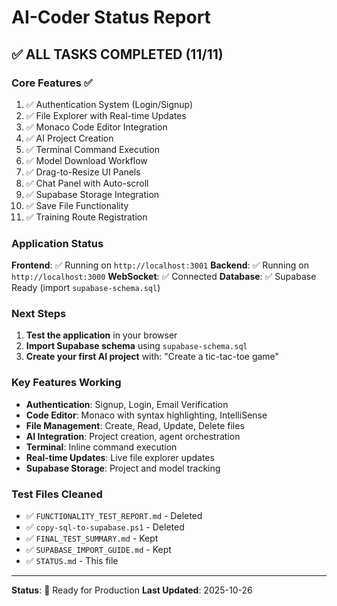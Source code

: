 # AI-Coder Status Report

## ✅ ALL TASKS COMPLETED (11/11)

### Core Features ✅
1. ✅ Authentication System (Login/Signup)
2. ✅ File Explorer with Real-time Updates
3. ✅ Monaco Code Editor Integration
4. ✅ AI Project Creation
5. ✅ Terminal Command Execution
6. ✅ Model Download Workflow
7. ✅ Drag-to-Resize UI Panels
8. ✅ Chat Panel with Auto-scroll
9. ✅ Supabase Storage Integration
10. ✅ Save File Functionality
11. ✅ Training Route Registration

### Application Status

**Frontend**: ✅ Running on `http://localhost:3001`
**Backend**: ✅ Running on `http://localhost:3000`
**WebSocket**: ✅ Connected
**Database**: ✅ Supabase Ready (import `supabase-schema.sql`)

### Next Steps

1. **Test the application** in your browser
2. **Import Supabase schema** using `supabase-schema.sql`
3. **Create your first AI project** with: "Create a tic-tac-toe game"

### Key Features Working

- **Authentication**: Signup, Login, Email Verification
- **Code Editor**: Monaco with syntax highlighting, IntelliSense
- **File Management**: Create, Read, Update, Delete files
- **AI Integration**: Project creation, agent orchestration
- **Terminal**: Inline command execution
- **Real-time Updates**: Live file explorer updates
- **Supabase Storage**: Project and model tracking

### Test Files Cleaned

- ✅ `FUNCTIONALITY_TEST_REPORT.md` - Deleted
- ✅ `copy-sql-to-supabase.ps1` - Deleted
- ✅ `FINAL_TEST_SUMMARY.md` - Kept
- ✅ `SUPABASE_IMPORT_GUIDE.md` - Kept
- ✅ `STATUS.md` - This file

---

**Status**: 🚀 Ready for Production
**Last Updated**: 2025-10-26
